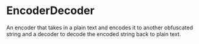 # EncoderDecoder
An encoder that takes in a plain text and encodes it to another obfuscated string and a decoder to decode the encoded string back to plain text.
